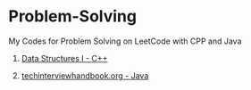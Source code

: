# Problem-Solving
My Codes for Problem Solving on LeetCode with CPP and Java


1. [Data Structures I - C++](https://leetcode.com/study-plan/data-structure/?progress=xi21wcvr)

2. [techinterviewhandbook.org - Java](https://www.techinterviewhandbook.org/grind75?weeks=10&hours=9)
